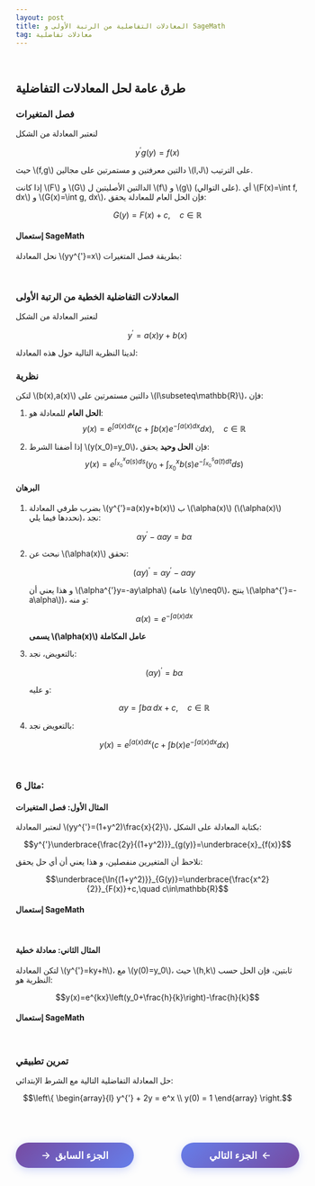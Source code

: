 ```yaml
---
layout: post
title: المعادلات التفاضلية من الرتبة الأولى و SageMath
tag: معادلات تفاضلية
---
```


<br>






## طرق عامة لحل المعادلات التفاضلية

### فصل المتغيرات

لنعتبر المعادلة من الشكل

$$y^{'}g(y)=f(x)$$

حيث \\(f,g\\) دالتين معرفتين و مستمرتين على مجالين \\(I,J\\) على الترتيب.

إذا كانت \\(F\\) و \\(G\\) الدالتين الأصليتين ل \\(f\\) و \\(g\\) (على التوالي). أي \\(F(x)=\int f\, dx\\) و \\(G(x)=\int g\, dx\\)، فإن الحل العام للمعادلة يحقق:

$$G(y)=F(x)+c, \quad c\in\mathbb{R}$$

#### إستعمال SageMath

نحل المعادلة \\(yy^{'}=x\\) بطريقة فصل المتغيرات:

<div class="sage">
  <script type="text/x-sage">
x = var("x")
y = function('y')(x)
# تعريف المعادلة التفاضلية
eq = y*diff(y,x) == x
# حل المعادلة بإستعمال SageMath
solution = desolve(eq, y)
print("الحل العام:")
# عرض الحل بشكل أوض 
%display latex
solution
  </script>
</div>

<br>

### المعادلات التفاضلية الخطية من الرتبة الأولى

لنعتبر المعادلة من الشكل

$$y^{'}=a(x)y+b(x)$$

لدينا النظرية التالية حول هذه المعادلة:

### نظرية

لتكن \\(b(x),a(x)\\) دالتين مستمرتين على \\(I\subseteq\mathbb{R}\\)، فإن:

1. **الحل العام** للمعادلة هو:
   $$y(x)=e^{\int a(x)dx} \left( c+\int b(x)e^{-\int a(x)dx}dx\right), \quad c\in\mathbb{R}$$

2. إذا أضفنا الشرط \\(y(x_0)=y_0\\)، فإن **الحل وحيد** يحقق:
   $$y(x)=e^{\int_{x_0}^{x} a(s)ds} \left( y_0+\int_{x_0}^{x} b(s)e^{-\int_{x_0}^{s} a(t)dt}ds\right)$$

#### البرهان

1. بضرب طرفي المعادلة \\(y^{'}=a(x)y+b(x)\\) ب \\(\alpha(x)\\) (\\(\alpha(x)\\) نحددها فيما يلي)، نجد:

    $$\alpha y^{'}-\alpha ay=b\alpha$$

3. نبحث عن \\(\alpha(x)\\) تحقق:

    $$(\alpha y)^{'}=\alpha y^{'}-\alpha ay$$
   
   و هذا يعني أن \\(\alpha^{'}y=-ay\alpha\\) (عامة \\(y\neq0\\)، ينتج \\(\alpha^{'}=-a\alpha\\))، و منه:

    $$\alpha(x)=e^{-\int a(x)dx}$$
   
   **يسمى \\(\alpha(x)\\) عامل المكاملة**

4. بالتعويض، نجد:

    $$(\alpha y)^{'}=b\alpha$$
   
   و عليه:

    $$\alpha y=\int b\alpha\, dx+c, \quad c\in\mathbb{R}$$

5. بالتعويض نجد:

   $$y(x)=e^{\int a(x)dx} \left( c+\int b(x)e^{-\int a(x)dx}dx\right)$$

<br>

### مثال 6:

#### المثال الأول: فصل المتغيرات

لنعتبر المعادلة \\(yy^{'}=(1+y^2)\frac{x}{2}\\)، بكتابة المعادلة على الشكل:

$$y^{'}\underbrace{\frac{2y}{(1+y^2)}}_{g(y)}=\underbrace{x}_{f(x)}$$

نلاحظ أن المتغيرين منفصلين، و هذا يعني أن أي حل يحقق:

$$\underbrace{\ln{(1+y^2)}}_{G(y)}=\underbrace{\frac{x^2}{2}}_{F(x)}+c,\quad c\in\mathbb{R}$$

#### إستعمال SageMath

<div class="sage">
  <script type="text/x-sage">
x = var("x")
y = function('y')(x)

# تعريف المعادلة
eq = y*diff(y,x) == (1+y^2)*x/2

print("المعادلة:", eq)

# حل المعادلة
solution = desolve(eq, y)
print("\nالحل:")
%display latex
solution
  </script>
</div>

<br>

#### المثال الثاني: معادلة خطية

لتكن المعادلة \\(y^{'}=ky+h\\)، مع \\(y(0)=y_0\\)، حيث \\(h,k\\) ثابتين، فإن الحل حسب النظرية هو:

$$y(x)=e^{kx}\left(y_0+\frac{h}{k}\right)-\frac{h}{k}$$

#### إستعمال SageMath

<div class="sage">
  <script type="text/x-sage">
x = var("x")
y = function('y')(x)
k, h, y0 = var("k h y0")

# تعريف المعادلة الخطية
eq = diff(y,x) == k*y + h

print("المعادلة الخطية:", eq)

# حل المعادلة العامة
general_solution = desolve(eq, y)
print("\nالحل العام:")
%display latex
general_solution

print("\n" + "="*40)

# حل مع الشرط الإبتدائي
particular_solution = desolve(eq, y, ics=[0, y0])
print("\nالحل مع الشرط الإبتدائي y(0) = y0:")
%display latex
particular_solution
  </script>
</div>

<br>

### تمرين تطبيقي

حل المعادلة التفاضلية التالية مع الشرط الإبتدائي:

$$\left\{ \begin{array}{l}
y^{'} + 2y = e^x \\
y(0) = 1
\end{array} \right.$$

<div class="sage">
  <script type="text/x-sage">
x = var("x")
y = function('y')(x)
# تعريف المعادلة
eq = diff(y,x) + 2*y == exp(x)
print("المعادلة مع الشرط الإبتدائي:")
print("y' + 2y = e^x")
print("y(0) = 1")
# حل المعادلة مع الشرط الإبتدائي
solution = desolve(eq, y, ics=[0, 1])
print("\nالحل:")
%display latex
solution
# رسم الحل
plot_solution = plot(solution, (x, -2, 3), color='blue', thickness=2, 
                    title='حل المعادلة التفاضلية')
plot_solution.show()
  </script>
</div>

<br>




<style>
.nav-buttons {
    display: flex;
    justify-content: space-between;
    align-items: center;
    margin: 40px 0;
    gap: 20px;
}
.nav-btn {
    background: linear-gradient(135deg, #667eea, #764ba2);
    color: white;
    border: none;
    padding: 12px 30px;
    border-radius: 25px;
    font-size: 1.1rem;
    font-weight: 600;
    cursor: pointer;
    transition: all 0.3s ease;
    box-shadow: 0 4px 15px rgba(102, 126, 234, 0.3);
    text-decoration: none;
    display: inline-flex;
    align-items: center;
    min-width: 150px;
    justify-content: center;
}
.nav-btn:hover {
    transform: translateY(-2px);
    box-shadow: 0 6px 20px rgba(102, 126, 234, 0.4);
    color: white;
    text-decoration: none;
}
.prev-btn {
    background: linear-gradient(135deg, #764ba2, #667eea);
}
.next-btn {
    background: linear-gradient(135deg, #667eea, #764ba2);
}
.arrow-right {
    margin-left: 8px;
    transition: transform 0.3s ease;
}
.arrow-left {
    margin-right: 8px;
    transition: transform 0.3s ease;
}
.nav-btn:hover .arrow-right {
    transform: translateX(3px);
}
.nav-btn:hover .arrow-left {
    transform: translateX(-3px);
}
@media (max-width: 768px) {
    .nav-buttons {
        flex-direction: column;
        gap: 15px;
    }
    .nav-btn {
        width: 100%;
        max-width: 300px;
    }
}
</style>

<div class="nav-buttons">
    <a href="https://bmdz1.github.io/Diff_equa/" class="nav-btn prev-btn">
        <span class="arrow-left">→</span>الجزء السابق
    </a>
    <a href="https://bmdz1.github.io/Limit/" class="nav-btn next-btn">
        الجزء التالي<span class="arrow-right">←</span>
    </a>
</div>





